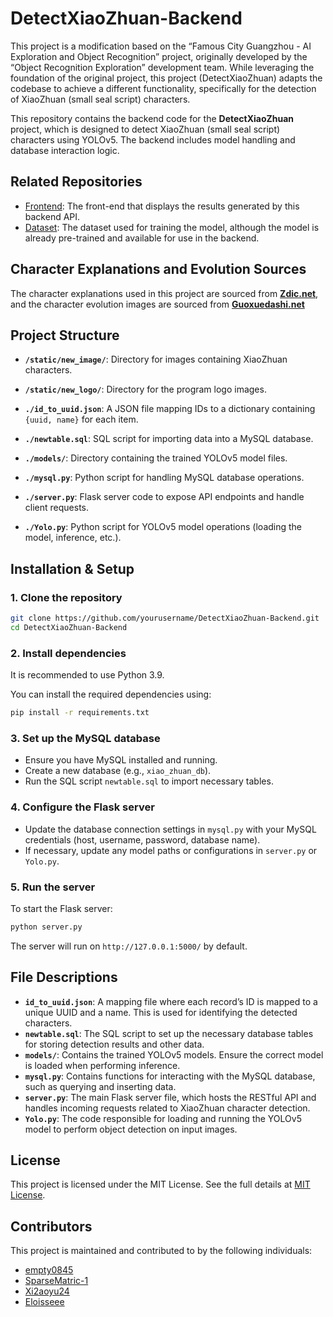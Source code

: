 # **DetectXiaoZhuan-Backend**

This project is a modification based on the “Famous City Guangzhou - AI Exploration and Object Recognition” project, originally developed by the “Object Recognition Exploration” development team. While leveraging the foundation of the original project, this project (DetectXiaoZhuan) adapts the codebase to achieve a different functionality, specifically for the detection of XiaoZhuan (small seal script) characters.

This repository contains the backend code for the **DetectXiaoZhuan** project, which is designed to detect XiaoZhuan (small seal script) characters using YOLOv5. The backend includes model handling and database interaction logic.

## Related Repositories

- [Frontend](https://github.com/empty0845/DetectXiaoZhuan-WeChat.git): The front-end that displays the results generated by this backend API.
- [Dataset](https://github.com/empty0845/DetectXiaoZhuan-Dataset.git): The dataset used for training the model, although the model is already pre-trained and available for use in the backend.

## Character Explanations and Evolution Sources
The character explanations used in this project are sourced from **[Zdic.net](https://www.zdic.net/)**, and the character evolution images are sourced from **[Guoxuedashi.net](https://www.guoxuedashi.net/)**

## **Project Structure**

- **`/static/new_image/`**: Directory for images containing XiaoZhuan characters.
- **`/static/new_logo/`**: Directory for the program logo images.

- **`./id_to_uuid.json`**: A JSON file mapping IDs to a dictionary containing `{uuid, name}` for each item.
- **`./newtable.sql`**: SQL script for importing data into a MySQL database.
- **`./models/`**: Directory containing the trained YOLOv5 model files.

- **`./mysql.py`**: Python script for handling MySQL database operations.
- **`./server.py`**: Flask server code to expose API endpoints and handle client requests.
- **`./Yolo.py`**: Python script for YOLOv5 model operations (loading the model, inference, etc.).

## **Installation & Setup**

### 1. **Clone the repository**
```bash
git clone https://github.com/yourusername/DetectXiaoZhuan-Backend.git
cd DetectXiaoZhuan-Backend
```

### 2. **Install dependencies**
It is recommended to use Python 3.9.

You can install the required dependencies using:

```bash
pip install -r requirements.txt
```

### 3. **Set up the MySQL database**
- Ensure you have MySQL installed and running.
- Create a new database (e.g., `xiao_zhuan_db`).
- Run the SQL script `newtable.sql` to import necessary tables.

### 4. **Configure the Flask server**
- Update the database connection settings in `mysql.py` with your MySQL credentials (host, username, password, database name).
- If necessary, update any model paths or configurations in `server.py` or `Yolo.py`.

### 5. **Run the server**
To start the Flask server:

```bash
python server.py
```

The server will run on `http://127.0.0.1:5000/` by default.

## **File Descriptions**

- **`id_to_uuid.json`**: A mapping file where each record’s ID is mapped to a unique UUID and a name. This is used for identifying the detected characters.
- **`newtable.sql`**: The SQL script to set up the necessary database tables for storing detection results and other data.
- **`models/`**: Contains the trained YOLOv5 models. Ensure the correct model is loaded when performing inference.
- **`mysql.py`**: Contains functions for interacting with the MySQL database, such as querying and inserting data.
- **`server.py`**: The main Flask server file, which hosts the RESTful API and handles incoming requests related to XiaoZhuan character detection.
- **`Yolo.py`**: The code responsible for loading and running the YOLOv5 model to perform object detection on input images.

## **License**

This project is licensed under the MIT License. See the full details at [MIT License](https://opensource.org/licenses/MIT).

## Contributors

This project is maintained and contributed to by the following individuals:

- [empty0845](https://github.com/empty0845)
- [SparseMatric-1](https://github.com/SparseMatric-1)
- [Xi2aoyu24](https://github.com/Xi2aoyu24)
- [Eloisseee](https://github.com/Eloisseee)
